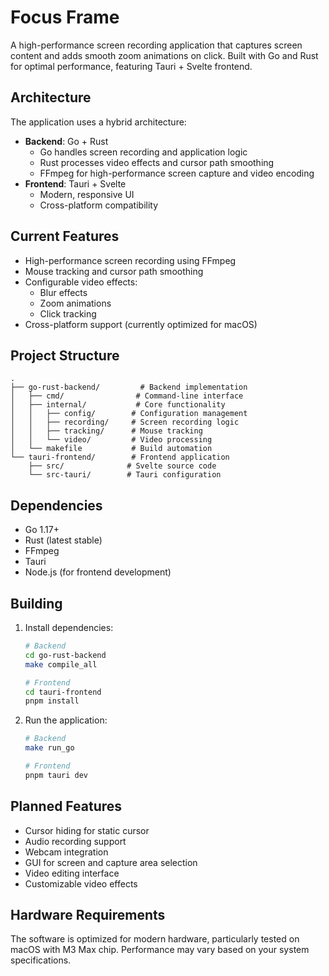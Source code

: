 # Focus Frame

A high-performance screen recording application that captures screen content and adds smooth zoom animations on click. Built with Go and Rust for optimal performance, featuring Tauri + Svelte frontend.

## Architecture

The application uses a hybrid architecture:
- **Backend**: Go + Rust
  - Go handles screen recording and application logic
  - Rust processes video effects and cursor path smoothing
  - FFmpeg for high-performance screen capture and video encoding
- **Frontend**: Tauri + Svelte
  - Modern, responsive UI
  - Cross-platform compatibility

## Current Features

- High-performance screen recording using FFmpeg
- Mouse tracking and cursor path smoothing
- Configurable video effects:
  - Blur effects
  - Zoom animations
  - Click tracking
- Cross-platform support (currently optimized for macOS)

## Project Structure

```
.
├── go-rust-backend/         # Backend implementation
│   ├── cmd/                # Command-line interface
│   ├── internal/           # Core functionality
│   │   ├── config/        # Configuration management
│   │   ├── recording/     # Screen recording logic
│   │   ├── tracking/      # Mouse tracking
│   │   └── video/         # Video processing
│   └── makefile           # Build automation
└── tauri-frontend/        # Frontend application
    ├── src/              # Svelte source code
    └── src-tauri/        # Tauri configuration
```

## Dependencies

- Go 1.17+
- Rust (latest stable)
- FFmpeg
- Tauri
- Node.js (for frontend development)

## Building

1. Install dependencies:
   ```bash
   # Backend
   cd go-rust-backend
   make compile_all

   # Frontend
   cd tauri-frontend
   pnpm install
   ```

2. Run the application:
   ```bash
   # Backend
   make run_go

   # Frontend
   pnpm tauri dev
   ```

## Planned Features

- Cursor hiding for static cursor
- Audio recording support
- Webcam integration
- GUI for screen and capture area selection
- Video editing interface
- Customizable video effects

## Hardware Requirements

The software is optimized for modern hardware, particularly tested on macOS with M3 Max chip. Performance may vary based on your system specifications.

 